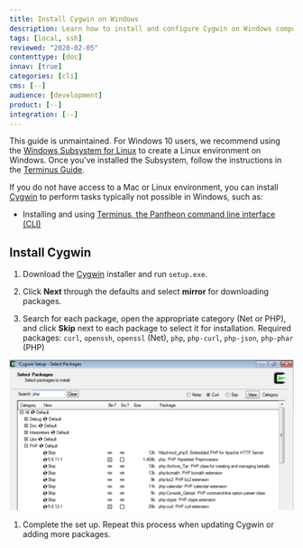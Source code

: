 ```yaml
---
title: Install Cygwin on Windows
description: Learn how to install and configure Cygwin on Windows computers for Pantheon sites.
tags: [local, ssh]
reviewed: "2020-02-05"
contenttype: [doc]
innav: [true]
categories: [cli]
cms: [--]
audience: [development]
product: [--]
integration: [--]
---
```


<Alert title="Warning" type="danger" >

This guide is unmaintained. For Windows 10 users, we recommend using the [Windows Subsystem for Linux](https://docs.microsoft.com/en-us/windows/wsl/install-win10) to create a Linux environment on Windows. Once you've installed the Subsystem, follow the instructions in the [Terminus Guide](/terminus/install/).

</Alert>

If you do not have access to a Mac or Linux environment, you can install [Cygwin](https://cygwin.com/) to perform tasks typically not possible in Windows, such as:

* Installing and using [Terminus, the Pantheon command line interface (CLI)](https://github.com/pantheon-systems/cli)

## Install Cygwin

1. Download the [Cygwin](https://cygwin.com/install.html) installer and run `setup.exe`.

1. Click **Next** through the defaults and select **mirror** for downloading packages.

1. Search for each package, open the appropriate category (Net or PHP), and click **Skip** next to each package to select it for installation. Required packages: `curl`, `openssh`, `openssl` (Net), `php`, `php-curl`, `php-json`, `php-phar` (PHP)

  ![Select openSSL package](images/cygwin-select-packages.png)

1. Complete the set up. Repeat this process when updating Cygwin or adding more packages.
